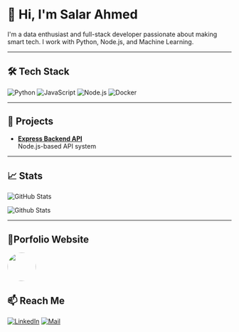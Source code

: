 # 👋 Hi, I'm Salar Ahmed

I'm a data enthusiast and full-stack developer passionate about making smart tech. I work with Python, Node.js, and Machine Learning.

---

## 🛠️ Tech Stack
![Python](https://img.shields.io/badge/-Python-05122A?logo=python)
![JavaScript](https://img.shields.io/badge/-JavaScript-05122A?logo=javascript)
![Node.js](https://img.shields.io/badge/-Node.js-05122A?logo=nodedotjs)
![Docker](https://img.shields.io/badge/-Docker-05122A?logo=docker)

---

## 🚀 Projects
- **[Express Backend API](https://github.com/salarsalarsalar/Iot-Device-processing-with-express.js.git)**  
  Node.js-based API system
  
---

## 📈 Stats
![GitHub Stats](https://github-readme-stats.vercel.app/api?username=salarsalarsalar&show_icons=true&theme=radical)

![Github Stats](https://github-readme-stats.vercel.app/api/top-langs/?username=salarsalarsalar&show_icons=true&theme=radical)


---
## 📄Porfolio Website
[<image style="border-radius: 50%" src="Portfolio_icon-modified.png" height=64 width=64>](https://my-portfolio-m4elqliu4-salar-ahmeds-projects.vercel.app/)


## 📫 Reach Me
[![LinkedIn](https://skillicons.dev/icons?i=linkedin)](https://www.linkedin.com/in/salar-ahmed-426622296/)
[![Mail](https://skillicons.dev/icons?i=gmail)](mailto:salarahmed9876@gmail.com)
 
